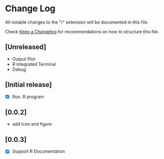 # Change Log
All notable changes to the "r" extension will be documented in this file.

Check [Keep a Changelog](http://keepachangelog.com/) for recommendations on how to structure this file.

## [Unreleased]
* Output Plot
* R Integrated Terminal
* Debug

## [Initial release]
* [x] Run .R program

## [0.0.2]
* add icon and figure

## [0.0.3]
* [x] Support R Documentation
